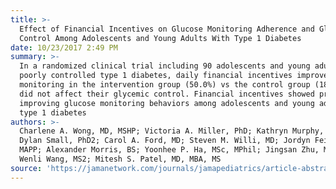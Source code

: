 ```yaml
---
title: >-
  Effect of Financial Incentives on Glucose Monitoring Adherence and Glycemic
  Control Among Adolescents and Young Adults With Type 1 Diabetes
date: 10/23/2017 2:49 PM
summary: >-
  In a randomized clinical trial including 90 adolescents and young adults with
  poorly controlled type 1 diabetes, daily financial incentives improved glucose
  monitoring in the intervention group (50.0%) vs the control group (18.9%) but
  did not affect their glycemic control. Financial incentives showed promise for
  improving glucose monitoring behaviors among adolescents and young adults with
  type 1 diabetes
authors: >-
  Charlene A. Wong, MD, MSHP; Victoria A. Miller, PhD; Kathryn Murphy, PhD;
  Dylan Small, PhD2; Carol A. Ford, MD; Steven M. Willi, MD; Jordyn Feingold,
  MAPP; Alexander Morris, BS; Yoonhee P. Ha, MSc, MPhil; Jingsan Zhu, MS, MBA2;
  Wenli Wang, MS2; Mitesh S. Patel, MD, MBA, MS
source: 'https://jamanetwork.com/journals/jamapediatrics/article-abstract/2657311'
---
```


